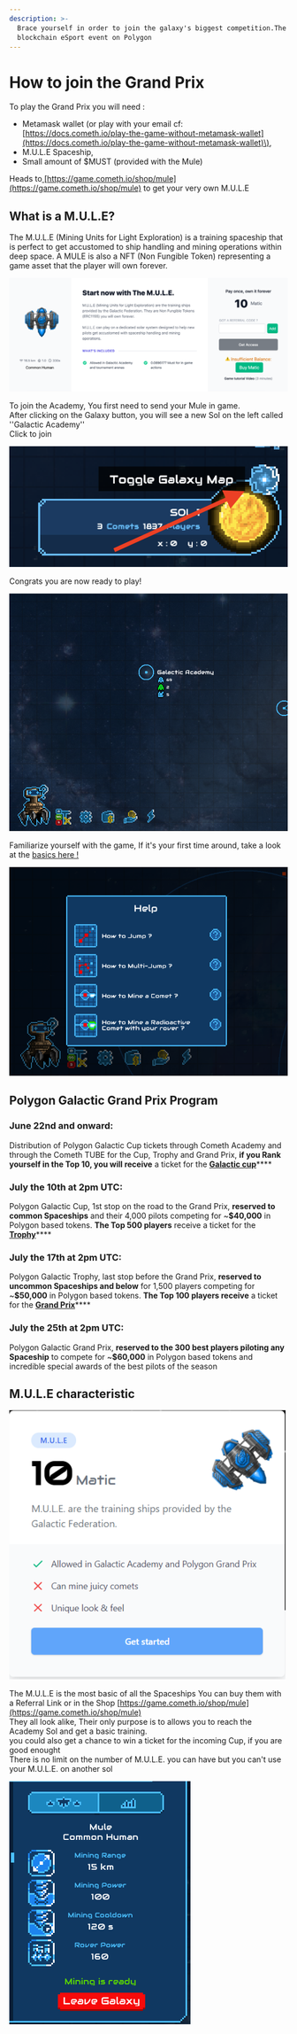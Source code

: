 ```yaml
---
description: >-
  Brace yourself in order to join the galaxy's biggest competition.The 1st
  blockchain eSport event on Polygon
---
```


# How to join the Grand Prix

To play the Grand Prix you will need :  
  
- Metamask wallet \(or play with your email cf: [https://docs.cometh.io/play-the-game-without-metamask-wallet](https://docs.cometh.io/play-the-game-without-metamask-wallet)\),   
- M.U.L.E Spaceship,   
- Small amount of $MUST \(provided with the Mule\)

Heads to[ ](https://game.cometh.io/shop/mule)[https://game.cometh.io/shop/mule](https://game.cometh.io/shop/mule) to get your very own M.U.L.E

## What is a M.U.L.E?

The M.U.L.E \(Mining Units for Light Exploration\) is a training spaceship that is perfect to get accustomed to ship handling and mining operations within deep space. A MULE is also a NFT \(Non Fungible Token\) representing a game asset that the player will own forever.

![](../../.gitbook/assets/capture-de-cran-2021-06-22-a-14.35.34.png)

To join the Academy, You first need to send your Mule in game.  
After clicking on the Galaxy button, you will see a new Sol on the left called ''Galactic Academy''  
Click to join

![Click here to open the galaxy](../../.gitbook/assets/0_1kvt7hh_rvzmzudf.png)

Congrats you are now ready to play!

![Your M.U.L.E will already be waiting for you on the sol, ready to mine some comets !](../../.gitbook/assets/661dd7bc6d9dac530a5fbe6789f86c29%20%281%29.png)

  
Familiarize yourself with the game, If it's your first time around, take a look at the [basics here !](https://docs.cometh.io/game/how-to-play-cometh-1)

![Follow the help provided by our little Robot friend to learn how to play](../../.gitbook/assets/325596b3174af25375ee8bc80b216834.png)

## P**olygon** Galactic Grand Prix Program

### **June 22nd and onward:** 

Distribution of Polygon Galactic Cup tickets through Cometh Academy and through the Cometh TUBE for the Cup, Trophy and Grand Prix, **if you Rank yourself in the Top 10, you will receive** a ticket for the [**Galactic cup**](../polygon-galactic-grand-prix.md#c8a2)\*\*\*\*

### **July the 10th at 2pm UTC**: 

Polygon Galactic Cup, 1st stop on the road to the Grand Prix, **reserved to common Spaceships** and their 4,000 pilots competing for ~**$40,000** in Polygon based tokens. **The Top 500 players** receive a ticket for the [**Trophy**](../polygon-galactic-grand-prix.md#8199)\*\*\*\*

### **July the 17th at 2pm UTC**: 

Polygon Galactic Trophy, last stop before the Grand Prix, **reserved to uncommon Spaceships and below** for 1,500 players competing for ~**$50,000** in Polygon based tokens. **The Top 100 players receive** a ticket for the [**Grand Prix**](../polygon-galactic-grand-prix.md#27af)\*\*\*\*

### **July the 25th at 2pm UTC**: 

Polygon Galactic Grand Prix, **reserved to the 300 best players piloting any Spaceship** to compete for ~**$60,000** in Polygon based tokens and incredible special awards of the best pilots of the season

## M.U.L.E characteristic

![The M.U.L.E ](../../.gitbook/assets/7c6c44f233d259c52f5c15b315b8f1f7.png)

The M.U.L.E is the most basic of all the Spaceships You can buy them with a Referral Link or in the Shop [https://game.cometh.io/shop/mule](https://game.cometh.io/shop/mule)  
They all look alike, Their only purpose is to allows you to reach the Academy Sol and get a basic training.  
you could also get a chance to win a ticket for the incoming Cup, if you are good enought  
There is no limit on the number of M.U.L.E. you can have but you can't use your M.U.L.E. on another sol

![](../../.gitbook/assets/1abd06209a2881b7e2304da86df30b4a.png)







